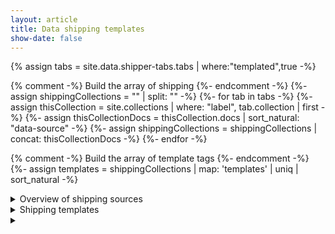 ```yaml
---
layout: article
title: Data shipping templates
show-date: false
---
```


{% assign tabs = site.data.shipper-tabs.tabs | where:"templated",true -%}

{% comment -%} Build the array of shipping {%- endcomment -%}
{%- assign shippingCollections = "" | split: "" -%}
{%- for tab in tabs -%}
  {%- assign thisCollection = site.collections |  where: "label", tab.collection | first -%}
  {%- assign thisCollectionDocs = thisCollection.docs | sort_natural: "data-source" -%}
  {%- assign shippingCollections = shippingCollections | concat: thisCollectionDocs -%}
{%- endfor -%}

{% comment -%} Build the array of template tags {%- endcomment -%}
{%- assign templates = shippingCollections | map: 'templates' | uniq | sort_natural -%}

<details>

<summary>
Overview of shipping sources
</summary>

{% comment -%} Generate the table of all shipping sources {%- endcomment -%}
| Source | Data | Templates | Open source projects |
|---|---|---|
{%- for doc in shippingCollections %}
| [{{ doc.data-source }}]({{doc.url | prepend: site.baseurl }}) | {{ doc.collection | split: "-" | first -}}
  | {{ doc.templates | inspect -}}
  | {%- for project in doc.open-source -%}
      [ {{- project.title -}} ]( {{- project.github-repo -}} )
      {%- unless forloop.last -%} , <br> {%- endunless -%}
    {%- endfor -%}
    {%- endif -%}
  |
{%- endfor %}

</details>

<details>

<summary>
Shipping templates
</summary>

This covers only data sources
(**not** shippers or community shippers).

These are the tags used in the shipping docs.
When we say "template",
we mean these docs should follow roughly the same flow.

{% for template in templates -%}
`{{template}}`
{%- unless forloop.last -%} , {% endunless -%}
{% endfor %}

{% for template in templates %}
  {%- assign docsWithThisTemplate = shippingCollections | where_exp: "doc", "doc.templates contains template" -%}

  ### Template: {{template}}

  Used in:

  {%- for doc in docsWithThisTemplate %}
    [{{doc.data-source}}]({{doc.url |  prepend: site.baseurl}})
    {%- unless forloop.last -%} , {% endunless -%}
  {% endfor %}

  {% assign thisTemplateFramework = site.data.shipper-tabs.templates | where: 'slug', template | first %}
  {% if thisTemplateFramework.outline %}

##### The framework

{{thisTemplateFramework.outline | markdownify }}

  {% endif %}

{% endfor -%}

</details>

<details>

<summary>

</summary>

</details>